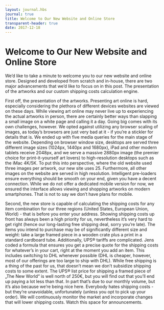 ```yaml
---
layout: journal.hbs
journal: true
title: Welcome to Our New Website and Online Store
transparent-header: true
date: 2017-12-18
---
```


# Welcome to Our New Website and Online Store

We’d like to take a minute to welcome you to our new website and online store. Designed and developed from scratch and in-house, there are two major advancements that we’d like to focus on in this post. The presentation of the artworks and our custom shipping costs calculation engine.

First off, the presentation of the artworks. Presenting art online is hard, especially considering the plethora of different devices websites are viewed on these days. While viewing art online may never live up to experiencing the actual artworks in person, there are certainly better ways than slapping a small image on a white page and calling it a day. Going big comes with its own challenges, however. We opted against utilizing any browser scaling of images, as today’s browsers are just very bad at it - if you’re a stickler for details that is. We ended up with five media queries for the main stage of the website. Depending on browser window size, desktops are served three different image sizes (1024px, 1440px and 1680px), iPad and other modern tablets receive 2048px, and we serve a massive 2880px image (the premier choice for print-it-yourself art lovers) to high-resolution desktops such as the iMac 4K/5K. To put this into perspective, where the old website used three images per artwork, our new site uses 25. Furthermore, all other images on the website are served in high resolution. Intelligent pre-loaders ensure everything should be smooth on your end, given you have a decent connection. While we do not offer a dedicated mobile version for now, we ensured the interface allows viewing and shopping artworks on modern smartphones. That is not to say we don’t have plans for mobile.

Second, the new store is capable of calculating the shipping costs for any item combination for our three regions (United States, European Union, World) - that is before you enter your address. Showing shipping costs up front has always been a high priority for us, nevertheless it’s very hard to get right (hence our long-lasting free shipping deal, sorry you’re late). The items you intend to purchase may be of significantly different size and weight: take a large framed piece in a wooden crate plus a print in a standard cardboard tube. Additionally, UPS® tariffs are complicated. Jens coded a formula that ensures you get a precise quote for the shipping costs for whatever’s in your cart, right at the moment you add an item. This includes switching to DHL whenever possible (DHL is cheaper, however, most of our offerings are too large to ship with DHL). While free shipping is a thing of the past for us, that doesn’t mean we don’t subsidize shipping costs to some extent. The UPS® list price for shipping a framed piece of „The New World“ is well north of 250€, but you will find out that you’ll end up paying a lot less than that. In part that’s due to our monthly volume, but it’s also because we’re being nice here. Everybody hates shipping costs - but they’re unavoidable, unfortunately (unless you opt to pick up your order). We will continuously monitor the market and incorporate changes that will lower shipping costs. Watch this space for announcements.